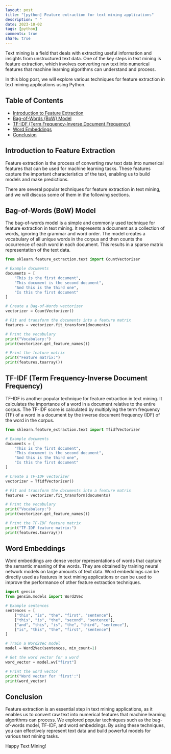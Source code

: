 ```yaml
---
layout: post
title: "[python] Feature extraction for text mining applications"
description: " "
date: 2023-10-02
tags: [python]
comments: true
share: true
---
```


Text mining is a field that deals with extracting useful information and insights from unstructured text data. One of the key steps in text mining is feature extraction, which involves converting raw text into numerical features that machine learning algorithms can understand and process.

In this blog post, we will explore various techniques for feature extraction in text mining applications using Python.

## Table of Contents
- [Introduction to Feature Extraction](#introduction-to-feature-extraction)
- [Bag-of-Words (BoW) Model](#bag-of-words-model)
- [TF-IDF (Term Frequency-Inverse Document Frequency)](#tf-idf)
- [Word Embeddings](#word-embeddings)
- [Conclusion](#conclusion)

<a name="introduction-to-feature-extraction"></a>
## Introduction to Feature Extraction

Feature extraction is the process of converting raw text data into numerical features that can be used for machine learning tasks. These features capture the important characteristics of the text, enabling us to build models and make predictions.

There are several popular techniques for feature extraction in text mining, and we will discuss some of them in the following sections.

<a name="bag-of-words-model"></a>
## Bag-of-Words (BoW) Model

The bag-of-words model is a simple and commonly used technique for feature extraction in text mining. It represents a document as a collection of words, ignoring the grammar and word order. The model creates a vocabulary of all unique words in the corpus and then counts the occurrence of each word in each document. This results in a sparse matrix representation of the text data.

```python
from sklearn.feature_extraction.text import CountVectorizer

# Example documents
documents = [
    "This is the first document",
    "This document is the second document",
    "And this is the third one",
    "Is this the first document"
]

# Create a Bag-of-Words vectorizer
vectorizer = CountVectorizer()

# Fit and transform the documents into a feature matrix
features = vectorizer.fit_transform(documents)

# Print the vocabulary
print("Vocabulary:")
print(vectorizer.get_feature_names())

# Print the feature matrix
print("Feature matrix:")
print(features.toarray())
```

<a name="tf-idf"></a>
## TF-IDF (Term Frequency-Inverse Document Frequency)

TF-IDF is another popular technique for feature extraction in text mining. It calculates the importance of a word in a document relative to the entire corpus. The TF-IDF score is calculated by multiplying the term frequency (TF) of a word in a document by the inverse document frequency (IDF) of the word in the corpus.

```python
from sklearn.feature_extraction.text import TfidfVectorizer

# Example documents
documents = [
    "This is the first document",
    "This document is the second document",
    "And this is the third one",
    "Is this the first document"
]

# Create a TF-IDF vectorizer
vectorizer = TfidfVectorizer()

# Fit and transform the documents into a feature matrix
features = vectorizer.fit_transform(documents)

# Print the vocabulary
print("Vocabulary:")
print(vectorizer.get_feature_names())

# Print the TF-IDF feature matrix
print("TF-IDF feature matrix:")
print(features.toarray())
```

<a name="word-embeddings"></a>
## Word Embeddings

Word embeddings are dense vector representations of words that capture the semantic meaning of the words. They are obtained by training neural network models on large amounts of text data. Word embeddings can be directly used as features in text mining applications or can be used to improve the performance of other feature extraction techniques.

```python
import gensim
from gensim.models import Word2Vec

# Example sentences
sentences = [
    ["this", "is", "the", "first", "sentence"],
    ["this", "is", "the", "second", "sentence"],
    ["and", "this", "is", "the", "third", "sentence"],
    ["is", "this", "the", "first", "sentence"]
]

# Train a Word2Vec model
model = Word2Vec(sentences, min_count=1)

# Get the word vector for a word
word_vector = model.wv["first"]

# Print the word vector
print("Word vector for 'first':")
print(word_vector)
```

<a name="conclusion"></a>
## Conclusion

Feature extraction is an essential step in text mining applications, as it enables us to convert raw text into numerical features that machine learning algorithms can process. We explored popular techniques such as the bag-of-words model, TF-IDF, and word embeddings. By using these techniques, you can effectively represent text data and build powerful models for various text mining tasks.

Happy Text Mining!